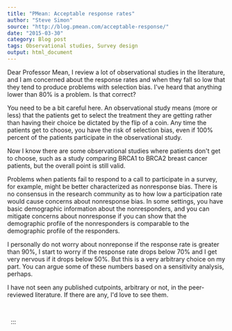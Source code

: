 ```yaml
---
title: "PMean: Acceptable response rates"
author: "Steve Simon"
source: "http://blog.pmean.com/acceptable-response/"
date: "2015-03-30"
category: Blog post
tags: Observational studies, Survey design
output: html_document
---
```


Dear Professor Mean, I review a lot of observational studies in the
literature, and I am concerned about the response rates and when they
fall so low that they tend to produce problems with selection bias. I've
heard that anything lower than 80% is a problem. Is that
correct?

<!---More--->

You need to be a bit careful here. An observational study means (more or
less) that the patients get to select the treatment they are getting
rather than having their choice be dictated by the flip of a coin. Any
time the patients get to choose, you have the risk of selection bias,
even if 100% percent of the patients participate in the observational
study.

Now I know there are some observational studies where patients don't get
to choose, such as a study comparing BRCA1 to BRCA2 breast cancer
patients, but the overall point is still valid.

Problems when patients fail to respond to a call to participate in a
survey, for example, might be better characterized as nonresponse bias.
There is no consensus in the research community as to how low a
participation rate would cause concerns about nonresponse bias. In some
settings, you have basic demographic information about the
nonresponders, and you can mitigate concerns about nonresponse if you
can show that the demographic profile of the nonresponders is comparable
to the demographic profile of the responders.

I personally do not worry about nonreponse if the response rate is
greater than 90%, I start to worry if the response rate drops below 70%
and I get very nervous if it drops below 50%. But this is a very
arbitrary choice on my part. You can argue some of these numbers based
on a sensitivity analysis, perhaps.

I have not seen any published cutpoints, arbitrary or not, in the
peer-reviewed literature. If there are any, I'd love to see them.

 

 
:::

